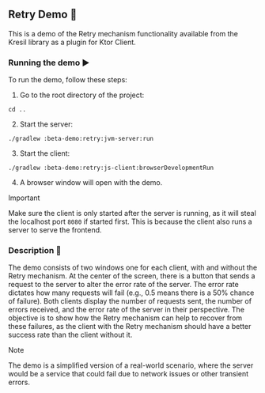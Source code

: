 ## Retry Demo 🔁

This is a demo of the Retry mechanism functionality 
available from the Kresil library as a plugin for Ktor Client.

### Running the demo ▶️

To run the demo, follow these steps:

1. Go to the root directory of the project:

```shell
cd ..
```

2. Start the server:

```shell
./gradlew :beta-demo:retry:jvm-server:run
```

3. Start the client:

```shell
./gradlew :beta-demo:retry:js-client:browserDevelopmentRun
```

4. A browser window will open with the demo.

> [!IMPORTANT]
> Make sure the client is only started after the server is running,
> as it will steal the localhost port `8080` if started first. This is because the client also runs a server to serve
> the frontend.

### Description 📝

The demo consists of two windows one for each client, with and without the Retry mechanism.
At the center of the screen,
there is a button that sends a request to the server to alter the error rate of the server.
The error rate dictates how many requests will fail (e.g., 0.5 means there is a 50% chance of failure).
Both clients display the number of requests sent,
the number of errors received, and the error rate of the server in their perspective.
The objective is to show how the Retry mechanism can help to recover from these failures,
as the client with the Retry mechanism should have a better success rate than the client without it.

> [!NOTE]
> The demo is a simplified version of a real-world scenario,
> where the server would be a service that could fail due to network issues or other transient errors.
